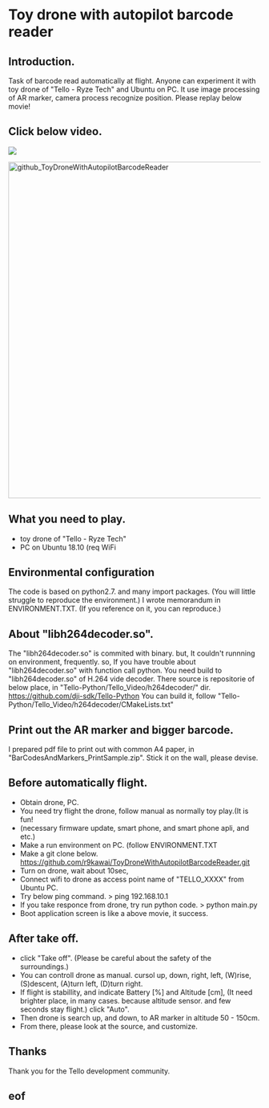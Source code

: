 # Toy drone with autopilot barcode reader
## Introduction.
Task of barcode read automatically at flight. Anyone can experiment it with toy drone of "Tello - Ryze Tech" and Ubuntu on PC.
It use image processing of AR marker, camera process recognize position. Please replay below movie!

## Click below video.
[![](https://img.youtube.com/vi/t5xWGEUsbTc/0.jpg)](https://www.youtube.com/watch?v=t5xWGEUsbTc)

<img width="670" alt="github_ToyDroneWithAutopilotBarcodeReader" src="https://user-images.githubusercontent.com/47957215/56717350-697bc900-6777-11e9-8662-0a040f9596e9.png">

## What you need to play.
- toy drone of "Tello - Ryze Tech"
- PC on Ubuntu 18.10 (req WiFi

## Environmental configuration
The code is based on python2.7. and many import packages.
(You will little struggle to reproduce the environment.)
I wrote memorandum in ENVIRONMENT.TXT.
(If you reference on it, you can reproduce.)

## About "libh264decoder.so".
The "libh264decoder.so" is commited with binary.
but, It couldn't runnning on environment, frequently.
so, If you have trouble about "libh264decoder.so" with function call python.
You need build to "libh264decoder.so" of H.264 vide decoder.
There source is repositorie of below place, in "Tello-Python/Tello_Video/h264decoder/" dir.
https://github.com/dji-sdk/Tello-Python
You can build it, follow "Tello-Python/Tello_Video/h264decoder/CMakeLists.txt"

## Print out the AR marker and bigger barcode.
I prepared pdf file to print out with common A4 paper,
in "BarCodesAndMarkers_PrintSample.zip".
Stick it on the wall, please devise.

## Before automatically flight.
- Obtain drone, PC.
- You need try flight the drone, follow manual as normally toy play.(It is fun!
- (necessary firmware update, smart phone, and smart phone apli, and etc.)
- Make a run environment on PC. (follow ENVIRONMENT.TXT
- Make a git clone below.
https://github.com/r9kawai/ToyDroneWithAutopilotBarcodeReader.git
- Turn on drone, wait about 10sec,
- Connect wifi to drone as access point name of "TELLO_XXXX" from Ubuntu PC.
- Try below ping command. > ping 192.168.10.1
- If you take responce from drone, try run python code. > python main.py
- Boot application screen is like a above movie, it success.

## After take off.
- click "Take off".
(Please be careful about the safety of the surroundings.)
- You can controll drone as manual. cursol up, down, right, left,
(W)rise, (S)descent, (A)turn left, (D)turn right.
- If flight is stabillity, and indicate Battery [%] and Altitude [cm],
(It need brighter place, in many cases. because altitude sensor. and few seconds stay flight.)
click "Auto".
- Then drone is search up, and down, to AR marker in altitude 50 - 150cm.
- From there, please look at the source, and customize.

## Thanks
Thank you for the Tello development community.

## eof
